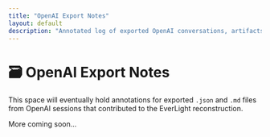 ```yaml
---
title: "OpenAI Export Notes"
layout: default
description: "Annotated log of exported OpenAI conversations, artifacts, and restored session scrolls."
---
```


# 🗃️ OpenAI Export Notes

This space will eventually hold annotations for exported `.json` and `.md` files from OpenAI sessions that contributed to the EverLight reconstruction.

More coming soon...
